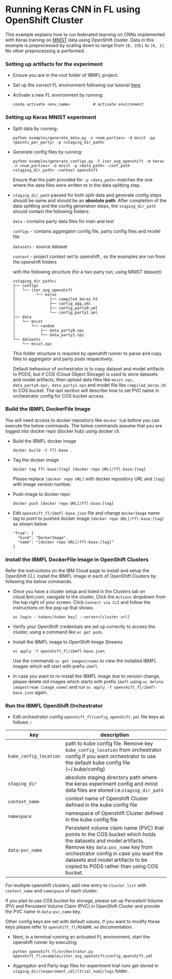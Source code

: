 
# Running Keras CNN in FL using OpenShift Cluster

This example explains how to run federated learning on CNNs implemented with Keras training on
[MNIST](http://yann.lecun.com/exdb/mnist/) data using OpenShift cluster. Data in this example is preprocessed by scaling down to range from `[0, 255]` to `[0, 1]`.
No other preprocessing is performed.

### Setting up artifacts for the experiment

- Ensure you are in the root folder of IBMFL project.
  
- Set up the correct FL environment following our tutorial [here](https://github.com/IBM/federated-learning-lib/blob/main/quickstart.md#1-set-up-a-running-environment-for-ibm-federated-learning). 

- Activate a new FL environment by running:

    ```
    conda activate <env_name>          # activate environment
    ```

### Setting up Keras MNIST experiment

- Split data by running:

    ```
    python examples/generate_data.py -n <num_parties> -d mnist -pp <points_per_party> -p <staging_dir_path>
    ```
- Generate config files by running:
    ```
    python examples/generate_configs.py -f iter_avg_openshift -m keras -n <num_parties> -d mnist -p <data_path> -conf_path <staging_dir_path> -context openshift
    ```
    Ensure that the path provided for `-p <data_path>` matches the one where the data files were written to in the data splitting step.
    
- `staging_dir_path` passed for both split data and generate config steps should be same and should be an **absolute path**. After completion of the data splitting and the config generation steps, the `staging_dir_path` should contain the following folders:
   
   `data` - contains party data files for train and test
   
   `configs` - contains aggregator config file, party config files and model file
   
   `datasets` - source dataset 

   `context` - project context set to openshift , so the examples are run from the openshift folders 

    with the following structure (for a two party run, using MNIST dataset):


    ```
    <staging_dir_path>/
    ├── configs
    │   └── iter_avg_openshift
    │         └── keras
    │               ├── compiled_keras.h5
    │               ├── config_agg.yml
    │               ├── config_party0.yml
    │               └── config_party1.yml
    ├── data
    │   └── mnist
    │       └── random
    │           ├── data_party0.npz
    │           └── data_party1.npz
    └── datasets
        └── mnist.npz

    ```
   This folder structure is required by openshift runner to parse and copy files to aggregator and party pods respectively.
   
   Default behaviour of orchestrator is to copy dataset and model artifacts to PODS, but if COS (Cloud Object Storage) is used to store datasets and model artifacts, then upload data files like `mnist.npz, data_party0.npz, data_party1.npz` and model file like `compiled_keras.h5` to COS bucket. The last section will describe how to set PVC name in orchestrator config for COS bucket access.

### Build the IBMFL DockerFile Image

You will need access to docker repository like `docker hub` before you can execute the below commands. The below commands assume that you are logged into docker repo (docker hub) using docker cli.

- Build the IBMFL docker image 
  ```
  docker build -t ffl-base .
  ```
- Tag the docker image
  ```
  docker tag ffl-base:[tag] [docker repo URL]/ffl-base:[tag] 
  ```
  Please replace `[docker repo URL]` with docker repository URL and `[tag]` with image version number.
  
- Push image to docker repo
  ```
  docker push [docker repo URL]/ffl-base:[tag]
  ```
- Edit `openshift_fl/ibmfl-base.json` file and change `DockerImage` name tag to point to pushed docker image `[docker repo URL]/ffl-base:[tag]` as shown below
  ```
  "from": {
    "kind": "DockerImage",
    "name": "[docker repo URL]/ffl-base:[tag]"
  }
  ```
  
### Install the IBMFL DockerFile Image in OpenShift Clusters

Refer the instructions on the IBM Cloud page to install and setup the OpenShift CLI. Install the IBMFL image in each of OpenShift Clusters by following the below commands.
- Once you have a cluster setup and listed in the Clusters tab on cloud.ibm.com, navigate to the cluster, Click the `Actions` dropdown from the top right of your screen. Click `Connect via CLI` and follow the instructions on the pop up that shows.

    ```
   oc login --token=[token key] --server=[cluster url]
    ```
    
- Verify your OpenShift credentials are set up correctly to access the cluster, using a command like `oc get pods`.
    
- Install the IBMFL image to OpenShift Image Streams

    ```
    oc apply -f openshift_fl/ibmfl-base.json
    ```
    Use the commands `oc get imagestreams` to view the installed IBMFL images which will start with prefix `ibmfl`.
  
- In case you want to re-install the IBMFL image due to version change, please delete old images which starts with  prefix `ibmfl` using `oc delete imagestream [image_name]` and run `oc apply -f openshift_fl/ibmfl-base.json` again.
  
### Run the IBMFL OpenShift Orchestrator
- Edit orchestrator config `openshift_fl/config_openshift.yml` file keys as follows :- 

key          | description
------------ | -----------
`kube_config_location`| path to kube config file. Remove key `kube_config_location` from orchestrator config if you want orchestrator to use the default kube config file (~/.kube/config)
`staging_dir`| absolute staging directory path where the keras experiment config and mnist data files are stored i.e.`staging_dir_path`
`context_name`  | context name of Openshift Cluster defined in the kube config file
`namespace`  | namespace of Openshift Cluster defined in the kube config file
`data:pvc_name`| Persistent volume claim name (PVC) that points to the COS bucket which holds the datasets and model artifacts. Remove key `data:pvc_name` key from orchestrator config in case you want the datasets and model artifacts to be copied to PODS rather than using COS bucket.

For multiple openshift clusters, add new entry to `cluster_list` with `context_name` and `namespace` of each cluster.

If you plan to use COS bucket for storage, please set up Persistent Volume (PV) and Persistent Volume Claim (PVC) in OpenShift Cluster and provide the PVC name in `data:pvc_name` key.

Other config keys are set with default values, if you want to modify these keys please refer to `openshift_fl/README.md` documentation.

- Next, in a terminal running an activated FL environment, start the openshift runner by executing:
    ```
    python openshift_fl/orchestrator.py openshift_fl/examples/iter_avg_openshift/config_openshift.yml
    ```
    
- Aggregator and Party logs files for experiment trial runs get stored in `staging_dir/[experiment_id]/[trial_num]/logs` folder .

